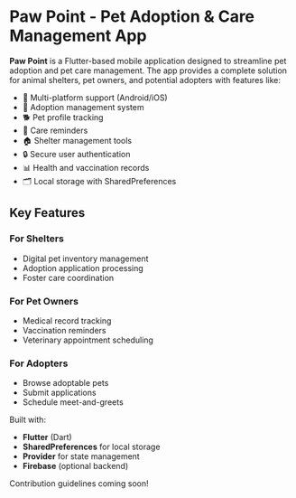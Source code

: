 # Paw Point - Pet Adoption & Care Management App

**Paw Point** is a Flutter-based mobile application designed to streamline pet adoption and pet care management. The app provides a complete solution for animal shelters, pet owners, and potential adopters with features like:

- 📱 Multi-platform support (Android/iOS)
- 📅 Adoption management system
- 🐕 Pet profile tracking
- 🔔 Care reminders
- 🏠 Shelter management tools
- 🔒 Secure user authentication
- 📊 Health and vaccination records
- 🗂 Local storage with SharedPreferences

## Key Features

### For Shelters
- Digital pet inventory management
- Adoption application processing
- Foster care coordination

### For Pet Owners
- Medical record tracking
- Vaccination reminders
- Veterinary appointment scheduling

### For Adopters
- Browse adoptable pets
- Submit applications
- Schedule meet-and-greets

Built with: 
- **Flutter** (Dart)
- **SharedPreferences** for local storage
- **Provider** for state management
- **Firebase** (optional backend)

Contribution guidelines coming soon!
